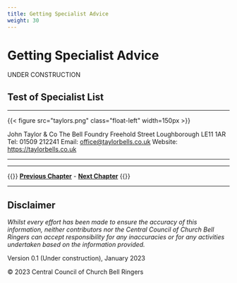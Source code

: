 ```yaml
---
title: Getting Specialist Advice
weight: 30
---
```


# Getting Specialist Advice


UNDER CONSTRUCTION

## Test of Specialist List

----

{{< figure src="taylors.png" class="float-left" width=150px >}}

John Taylor & Co
The Bell Foundry
Freehold Street
Loughborough
LE11 1AR
Tel: 01509 212241
Email: office@taylorbells.co.uk
Website: https://taylorbells.co.uk

----

----

{{<hint info>}}
**[Previous Chapter](../020-scoping-project/)** - **[Next Chapter](../040-managing-project/)**
{{</hint>}}

----

## Disclaimer
 
*Whilst every effort has been made to ensure the accuracy of this information, neither contributors nor the Central Council of Church Bell Ringers can accept responsibility for any inaccuracies or for any activities undertaken based on the information provided.*

Version 0.1 (Under construction), January 2023

© 2023 Central Council of Church Bell Ringers
